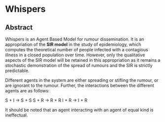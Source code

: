 # Whispers

## Abstract
Whispers is an Agent Based Model for rumour dissemination. It is an appropriation of the **SIR model** in the study of epidemiology, which computes the theoretical number of people infected with a contagious illness in a closed population over time. However, only the qualitative aspects of the SIR model will be retained in this appropriation as it remains a stochastic demonstration of the spread of rumours and the SIR is strictly predictable.

Different agents in the system are either spreading or stifling the rumour, or are ignorant to the rumour. Further, the interactions between the different agents are as follows:

S + I -> S + S
S + R -> R + R
I + R -> I + R

It should be noted that an agent interacting with an agent of equal kind is ineffectual.
